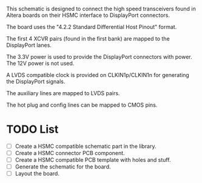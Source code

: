 
This schematic is designed to connect the high speed transceivers found in
Altera boards on their HSMC interface to DisplayPort connectors.

The board uses the "4.2.2 Standard Differential Host Pinout" format.

The first 4 XCVR pairs (found in the first bank) are mapped to the DisplayPort
lanes.

The 3.3V power is used to provide the DisplayPort connectors with power. The
12V power is not used.

A LVDS compatible clock is provided on CLKIN1p/CLKIN1n for generating the
DisplayPort signals.

The auxiliary lines are mapped to LVDS pairs.

The hot plug and config lines can be mapped to CMOS pins.


# TODO List

 - [ ] Create a HSMC compatible schematic part in the library.
 - [ ] Create a HSMC connector PCB component.
 - [ ] Create a HSMC compatible PCB template with holes and stuff.
 - [ ] Generate the schematic for the board.
 - [ ] Layout the board.
